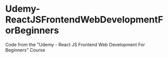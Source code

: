 # Udemy-ReactJSFrontendWebDevelopmentForBeginners
Code from the "⁨Udemy - React JS Frontend Web Development For Beginners⁩" Course
